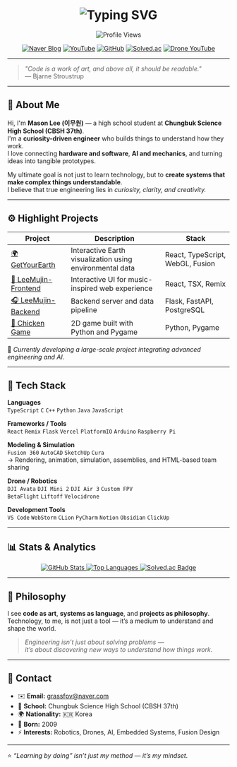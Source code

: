 <h1 align="center">
  <img src="https://readme-typing-svg.demolab.com?font=Fira+Code&pause=1200&color=00C4FF&center=true&vCenter=true&width=600&lines=Hello%2C+I'm+Muwon+Lee+(%EC%9D%B4%EB%AC%B4%EC%9B%90)!;Curiosity-driven+Engineer+%26+Maker;Exploring+the+Bridge+Between+Hardware+and+Software" alt="Typing SVG" />
</h1>

<div align="center">
<img src="https://komarev.com/ghpvc/?username=lmwmason&label=Profile+Views&color=blue&style=for-the-badge" alt="Profile Views"/>

<p>
<a href="https://blog.naver.com/happy_coding-" target="_blank"><img src="https://img.shields.io/badge/Blog-03C75A?style=for-the-badge&logo=naver&logoColor=white" alt="Naver Blog"></a>
<a href="https://www.youtube.com/@GRASS_CODING" target="_blank"><img src="https://img.shields.io/badge/Youtube-FF0000?style=for-the-badge&logo=youtube&logoColor=white" alt="YouTube"></a>
<a href="https://github.com/lmwmason" target="_blank"><img src="https://img.shields.io/badge/GitHub-181717?style=for-the-badge&logo=github&logoColor=white" alt="GitHub"></a>
<a href="https://solved.ac/lmwmason" target="_blank"><img src="https://img.shields.io/badge/Solved-00BFFF?style=for-the-badge&logo=sololearn&logoColor=white" alt="Solved.ac"></a>
<a href="https://www.youtube.com/@GrassFPV-drone" target="_blank"><img src="https://img.shields.io/badge/Drone_YouTube-FF0000?style=for-the-badge&logo=youtube&logoColor=white" alt="Drone YouTube"></a>
</p>
</div>

---

> _"Code is a work of art, and above all, it should be readable."_  
> — Bjarne Stroustrup  

---

## 👋 About Me

Hi, I'm **Mason Lee (이무원)** — a high school student at **Chungbuk Science High School (CBSH 37th)**.  
I'm a **curiosity-driven engineer** who builds things to understand how they work.  
I love connecting **hardware and software**, **AI and mechanics**, and turning ideas into tangible prototypes.

My ultimate goal is not just to learn technology, but to **create systems that make complex things understandable**.  
I believe that true engineering lies in *curiosity, clarity, and creativity.*

---

## ⚙️ Highlight Projects

| Project | Description | Stack |
|----------|--------------|--------|
| [🌍 GetYourEarth](https://github.com/lmwmason/GetYourEarth) | Interactive Earth visualization using environmental data | React, TypeScript, WebGL, Fusion |
| [🎵 LeeMujin-Frontend](https://github.com/lmwmason/LeeMujin-Frontend) | Interactive UI for music-inspired web experience | React, TSX, Remix |
| [🎧 LeeMujin-Backend](https://github.com/lmwmason/LeeMujin-backend) | Backend server and data pipeline | Flask, FastAPI, PostgreSQL |
| [🐔 Chicken Game](https://github.com/lmwmason/chicken_game) | 2D game built with Python and Pygame | Python, Pygame |

🚀 *Currently developing a large-scale project integrating advanced engineering and AI.*

---

## 🧠 Tech Stack

**Languages**  
`TypeScript` `C` `C++` `Python` `Java` `JavaScript`

**Frameworks / Tools**  
`React` `Remix` `Flask` `Vercel` `PlatformIO` `Arduino` `Raspberry Pi`

**Modeling & Simulation**  
`Fusion 360` `AutoCAD` `SketchUp` `Cura`  
→ Rendering, animation, simulation, assemblies, and HTML-based team sharing

**Drone / Robotics**  
`DJI Avata` `DJI Mini 2` `DJI Air 3` `Custom FPV`  
`BetaFlight` `Liftoff` `Velocidrone`

**Development Tools**  
`VS Code` `WebStorm` `CLion` `PyCharm` `Notion` `Obsidian` `ClickUp`

---

## 📊 Stats & Analytics

<div align="center">
  <a href="https://github.com/lmwmason">
    <img src="https://github-readme-stats.vercel.app/api?username=lmwmason&show_icons=true&theme=cobalt" alt="GitHub Stats">
  </a>
  <a href="https://github.com/lmwmason">
    <img src="https://github-readme-stats.vercel.app/api/top-langs/?username=lmwmason&layout=compact&theme=gruvbox" alt="Top Languages">
  </a>
  <a href="https://solved.ac/lmwmason">
    <img src="http://mazassumnida.wtf/api/generate_badge?boj=lmwmason" alt="Solved.ac Badge">
  </a>
</div>

---

## 💭 Philosophy

I see **code as art**, **systems as language**, and **projects as philosophy**.  
Technology, to me, is not just a tool — it’s a medium to understand and shape the world.

> _Engineering isn’t just about solving problems —  
> it’s about discovering new ways to understand how things work._

---

## 📇 Contact

- ✉️ **Email:** [grassfpv@naver.com](mailto:grassfpv@naver.com)  
- 🏫 **School:** Chungbuk Science High School (CBSH 37th)  
- 🌍 **Nationality:** 🇰🇷 Korea  
- 🎂 **Born:** 2009  
- ⚡ **Interests:** Robotics, Drones, AI, Embedded Systems, Fusion Design  

---

⭐️ *“Learning by doing” isn’t just my method — it’s my mindset.*
